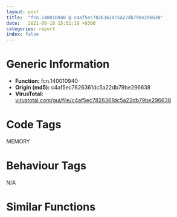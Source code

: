 ```yaml
---
layout: post
title:  "fcn.140010940 @ c4af5ec7826361dc5a22db79be296638"
date:   2021-09-10 15:52:19 +0300
categories: report
index: false
---
```


# Generic Information
- **Function:** fcn.140010940
- **Origin (md5):** c4af5ec7826361dc5a22db79be296638
- **VirusTotal:** [virustotal.com/gui/file/c4af5ec7826361dc5a22db79be296638][virustotal_ref]

# Code Tags
<span class="tag" id="MEMORY">MEMORY</span>


# Behaviour Tags
<span class="bhv-tag" id="na">N/A</span>

# Similar Functions
<script type="text/javascript" src="https://www.gstatic.com/charts/loader.js"></script>
<script type="text/javascript">

    google.charts.load('current', {'packages':['corechart']});
    google.charts.setOnLoadCallback(drawChart);

    function drawChart() {
    var data = new google.visualization.DataTable();
        data.addColumn('number', 'X');
        data.addColumn('number', 'Y');
        data.addColumn({type: 'string', role: 'tooltip', 'p': {'html': true}});
        data.addColumn({'type': 'string', 'role': 'style'});
        
        data.addRows([
    [84.51934051513672, -7.921032905578613, '<b><a href="/report/fcn.140010940@c4af5ec7826361dc5a22db79be296638">fcn.140010940</a><br>@c4af5ec7826361dc5a22db79be296638</b><br>mov qword[rsp+8], rbx<br>mov qword[rsp+0x10], rbp<br>mov qword[rsp+0x18], rsi<br>push rdi<br>push r12<br>push r13<br>push r14<br>push r15<br>sub rsp, 0x20<br>mov r15, qword[rsp+0x70]<br>mov r14, rcx<br>xor edi, edi<br>mov rcx, qword[r15]<br>mov r12, r9<br>mov r13d, r8d<br>mov rsi, rdx<br>mov ebx, edi<br>call fcn.140010b04<br>test rsi, rsi<br>jle 0x1400109fc<br>mov rcx, qword[0x14001e444]<br>mov rbp, r14<br>xor edx, edx<br>imul rbp, rsi<br>lea r8, [rbp+0x30]<br>call qword[sym.imp.KERNEL32.dll_HeapAlloc]<br>mov rbx, rax<br>test rax, rax<br>je 0x1400109fc<br>add rbx, 0x30<br>mov r8, rbp<br>xor edx, edx<br>mov rcx, rbx<br>mov qword[rax+8], r14<br>mov qword[rax+0x20], rsi<br>mov dword[rax+0x28], r13d<br>mov qword[rax+0x10], r12<br>mov qword[rax+0x18], r15<br>mov dword[rax], 1<br>call sub.msvcrt.dll_memset<br>mov rcx, r12<br>mov qword[r15], rbx<br>call fcn.1400150e0<br>test rax, rax<br>je 0x1400109fc<br>test rsi, rsi<br>jle 0x1400109fc<br>mov eax, edi<br>imul rax, r14<br>mov rdx, r12<br>lea rcx, [rbx+rax]<br>call fcn.14001561c<br>inc edi<br>movsxd rax, edi<br>cmp rax, rsi<br>jl 0x1400109e2<br>mov rbp, qword[rsp+0x58]<br>mov rsi, qword[rsp+0x60]<br>mov rax, rbx<br>mov rbx, qword[rsp+0x50]<br>add rsp, 0x20<br>pop r15<br>pop r14<br>pop r13<br>pop r12<br>pop rdi<br>ret <br><eoc> ', 'point { fill-color: #e0440e; }'],
[-7.6567912101745605, 46.90392303466797, '<b><a href="/report/fcn.14000ac34@c4af5ec7826361dc5a22db79be296638">fcn.14000ac34</a><br>@c4af5ec7826361dc5a22db79be296638</b><br>mov qword[rsp+8], rbx<br>mov qword[rsp+0x10], rbp<br>mov qword[rsp+0x18], rsi<br>push rdi<br>sub rsp, 0x20<br>mov edx, ecx<br>mov edi, 0x104<br>mov ecx, edi<br>call fcn.1400112e0<br>mov rcx, qword[0x14001e44c]<br>mov r8d, edi<br>mov rdx, rax<br>mov rsi, rax<br>call qword[sym.imp.KERNEL32.dll_GetModuleFileNameW]<br>lea rdx, str._<br>mov rcx, rsi<br>mov ebx, eax<br>call sub.msvcrt.dll_wcscmp<br>xor ebp, ebp<br>test eax, eax<br>jne 0x14000ac98<br>add ebx, 0xfffffffc<br>lea rdx, [rsi+8]<br>mov rcx, rsi<br>movsxd r8, ebx<br>add r8, r8<br>call sub.msvcrt.dll_memmove<br>sub edi, ebx<br>mov ecx, edi<br>call fcn.1400114b0<br>movsxd rax, ebx<br>mov rbx, qword[rsp+0x30]<br>mov word[rsi+rax*2], bp<br>mov rbp, qword[rsp+0x38]<br>mov rsi, qword[rsp+0x40]<br>add rsp, 0x20<br>pop rdi<br>ret <br><eoc> ', 'null'],
[-22.2775821685791, -17.747440338134766, '<b><a href="/report/fcn.14000d1a0@c4af5ec7826361dc5a22db79be296638">fcn.14000d1a0</a><br>@c4af5ec7826361dc5a22db79be296638</b><br>mov qword[rsp+8], rbx<br>mov qword[rsp+0x18], rsi<br>push rdi<br>sub rsp, 0x30<br>xor ebx, ebx<br>mov edi, r8d<br>mov rsi, rdx<br>mov dword[rsp+0x48], ebx<br>test rdx, rdx<br>je 0x14000d218<br>test r8d, r8d<br>je 0x14000d218<br>mov rdx, rcx<br>mov rcx, qword[0x14001f2f0]<br>call fcn.14000fe58<br>test rax, rax<br>je 0x14000d214<br>mov r8d, edi<br>mov rdx, rsi<br>cmp qword[rax+8], rbx<br>je 0x14000d201<br>mov rcx, rax<br>call fcn.14000d230<br>mov ebx, eax<br>cdqe <br>mov rbx, qword[rsp+0x40]<br>mov rsi, qword[rsp+0x50]<br>add rsp, 0x30<br>pop rdi<br>ret <br>mov rcx, qword[rax]<br>lea r9, [rsp+0x48]<br>mov qword[rsp+0x20], rbx<br>call qword[sym.imp.KERNEL32.dll_WriteFile]<br>mov ebx, dword[rsp+0x48]<br>mov rsi, qword[rsp+0x50]<br>movsxd rax, ebx<br>mov rbx, qword[rsp+0x40]<br>add rsp, 0x30<br>pop rdi<br>ret <br><eoc> ', 'null'],
[58.3478889465332, 52.976165771484375, '<b><a href="/report/fcn.14000a1a4@c4af5ec7826361dc5a22db79be296638">fcn.14000a1a4</a><br>@c4af5ec7826361dc5a22db79be296638</b><br>mov rax, rsp<br>mov qword[rax+8], rbx<br>mov qword[rax+0x10], rsi<br>mov qword[rax+0x18], rdi<br>push rbp<br>push r12<br>push r13<br>push r14<br>push r15<br>lea rbp, [rax-0x198]<br>sub rsp, 0x270<br>xor r13d, r13d<br>mov r12d, r8d<br>mov rsi, rdx<br>cmp dword[0x14001e5bc], r13d<br>mov r15, rcx<br>jne 0x14000a1f1<br>xor ecx, ecx<br>mov dword[0x14001e5bc], 1<br>call qword[sym.imp.OLE32.DLL_CoInitialize]<br>xor edx, edx<br>lea rcx, [rsp+0x20]<br>lea r8d, [rdx+0x40]<br>call sub.msvcrt.dll_memset<br>lea rcx, [str.SHELL32.DLL]<br>mov ebx, r13d<br>call qword[sym.imp.KERNEL32.dll_LoadLibraryW]<br>mov edi, 0x104<br>mov r14, rax<br>test rax, rax<br>je 0x14000a332<br>lea rdx, str.SHBrowseForFolderW<br>mov rcx, rax<br>call qword[sym.imp.KERNEL32.dll_GetProcAddress]<br>lea rdx, [str.SHGetPathFromIDListW]<br>mov rcx, r14<br>mov r13, rax<br>call qword[sym.imp.KERNEL32.dll_GetProcAddress]<br>lea rdx, [0x1400175f4]<br>test rsi, rsi<br>lea r8d, [rdi-1]<br>lea rcx, [rsp+0x60]<br>cmovne rdx, rsi<br>mov qword[rbp+0x1b8], rax<br>call sub.msvcrt.dll_wcsncpy<br>lea rcx, [rsp+0x60]<br>xor esi, esi<br>mov word[rbp+0x166], si<br>call sub.msvcrt.dll_wcslen<br>lea ecx, [rsi+0x5c]<br>cmp eax, 3<br>jle 0x14000a291<br>cdqe <br>cmp word[rsp+rax*2+0x5e], cx<br>jne 0x14000a291<br>mov word[rsp+rax*2+0x5e], si<br>mov qword[rsp+0x38], r15<br>call fcn.14000a9cc<br>mov ecx, 1<br>mov qword[rsp+0x20], rax<br>lea rax, [0x14000a148]<br>mov dword[rsp+0x40], 0x50<br>mov qword[rsp+0x48], rax<br>lea rax, [rsp+0x60]<br>mov qword[rsp+0x50], rax<br>call fcn.14000aab4<br>lea rcx, [rsp+0x20]<br>call r13<br>xor ecx, ecx<br>mov r15, rax<br>call fcn.14000aab4<br>xor r13d, r13d<br>test r15, r15<br>je 0x14000a325<br>mov edx, r12d<br>mov ecx, edi<br>call fcn.1400112e0<br>mov rcx, r15<br>mov rdx, rax<br>mov rsi, rax<br>mov word[rax], r13w<br>call qword[rbp+0x1b8]<br>mov rcx, r15<br>call qword[sym.imp.OLE32.DLL_CoTaskMemFree]<br>mov rcx, rsi<br>call sub.msvcrt.dll_wcslen<br>lea ecx, [r13+0x5c]<br>mov rbx, rax<br>cdqe <br>cmp word[rsi+rax*2-2], cx<br>je 0x14000a325<br>mov dword[rsi+rax*2], ecx<br>inc ebx<br>mov rcx, r14<br>call qword[sym.imp.KERNEL32.dll_FreeLibrary]<br>test ebx, ebx<br>jne 0x14000a340<br>mov edx, r12d<br>mov ecx, edi<br>call fcn.1400112e0<br>mov word[rax], r13w<br>sub edi, ebx<br>mov ecx, edi<br>call fcn.1400114b0<br>lea r11, [rsp+0x270]<br>mov rbx, qword[r11+0x30]<br>mov rsi, qword[r11+0x38]<br>mov rdi, qword[r11+0x40]<br>mov rsp, r11<br>pop r15<br>pop r14<br>pop r13<br>pop r12<br>pop rbp<br>ret <br><eoc> ', 'null'],
[29.524269104003906, 4.516275405883789, '<b><a href="/report/fcn.14000cc10@c4af5ec7826361dc5a22db79be296638">fcn.14000cc10</a><br>@c4af5ec7826361dc5a22db79be296638</b><br>mov qword[rsp+0x10], rbx<br>mov qword[rsp+0x18], rsi<br>mov qword[rsp+0x20], rdi<br>push r14<br>sub rsp, 0x40<br>mov r14, rdx<br>mov rsi, rcx<br>mov rdx, rcx<br>mov rcx, qword[0x14001f2f0]<br>xor ebx, ebx<br>call fcn.14000feb8<br>mov rdi, rax<br>test rax, rax<br>je 0x14000cd3c<br>mov qword[rsp+0x30], rbx<br>xor r9d, r9d<br>xor r8d, r8d<br>mov edx, 0xc0000000<br>mov rcx, r14<br>mov dword[rsp+0x28], 0x80<br>mov dword[rsp+0x20], 2<br>mov qword[rsp+0x50], rbp<br>call qword[sym.imp.KERNEL32.dll_CreateFileW]<br>mov rbp, rax<br>cmp rax, 0xffffffffffffffff<br>jne 0x14000ccad<br>mov qword[rsp+0x30], rbx<br>xor r9d, r9d<br>xor r8d, r8d<br>mov edx, 0x40000000<br>mov rcx, r14<br>mov dword[rsp+0x28], ebx<br>mov dword[rsp+0x20], 5<br>call qword[sym.imp.KERNEL32.dll_CreateFileW]<br>mov rbp, rax<br>cmp rax, 0xffffffffffffffff<br>je 0x14000cd07<br>test rbp, rbp<br>je 0x14000cd07<br>movsxd rax, dword[0x14001d180]<br>test eax, eax<br>je 0x14000ccd5<br>mov rcx, qword[0x14001e444]<br>mov r8, rax<br>xor edx, edx<br>call qword[sym.imp.KERNEL32.dll_HeapAlloc]<br>mov qword[rdi+8], rax<br>jmp 0x14000ccd9<br>mov qword[rdi+8], rbx<br>cmp rsi, 0xffffffffffffffff<br>mov qword[rdi], rbp<br>mov eax, dword[0x14001d180]<br>mov dword[rdi+0x14], ebx<br>mov rbx, rbp<br>mov dword[rdi+0x1c], 1<br>cmove rbx, rdi<br>mov dword[rdi+0x10], eax<br>mov qword[rdi+0x20], 2<br>test rbx, rbx<br>jne 0x14000cd1e<br>mov rcx, qword[0x14001f2f0]<br>cmp rsi, 0xffffffffffffffff<br>cmove rsi, rdi<br>mov rdx, rsi<br>call fcn.14000fdec<br>mov rbp, qword[rsp+0x50]<br>mov rax, rbx<br>mov rbx, qword[rsp+0x58]<br>mov rsi, qword[rsp+0x60]<br>mov rdi, qword[rsp+0x68]<br>add rsp, 0x40<br>pop r14<br>ret <br>mov rax, rbx<br>jmp 0x14000cd26<br><eoc> ', 'null'],
[34.691261291503906, -51.62955856323242, '<b><a href="/report/fcn.14000b848@c4af5ec7826361dc5a22db79be296638">fcn.14000b848</a><br>@c4af5ec7826361dc5a22db79be296638</b><br>mov qword[rsp+8], rbx<br>mov qword[rsp+0x10], rbp<br>mov qword[rsp+0x18], rsi<br>push rdi<br>push r14<br>push r15<br>sub rsp, 0x20<br>mov r14, rcx<br>mov rcx, qword[r9]<br>mov rsi, r9<br>mov rbp, r8<br>mov r15d, edx<br>call fcn.14000b9a0<br>mov rcx, qword[0x14001e444]<br>xor edx, edx<br>lea r8d, [rdx+0x60]<br>call qword[sym.imp.KERNEL32.dll_HeapAlloc]<br>mov rdi, rax<br>test rax, rax<br>je 0x14000b950<br>mov ebx, dword[rsp+0x60]<br>mov rcx, qword[0x14001e444]<br>mov eax, 1<br>test ebx, ebx<br>lea edx, [rax+7]<br>cmovle ebx, eax<br>movsxd r8, ebx<br>shl r8, 3<br>call qword[sym.imp.KERNEL32.dll_HeapAlloc]<br>mov qword[rdi+8], rax<br>test rax, rax<br>je 0x14000b93c<br>and qword[rdi], 0<br>and dword[rdi+0x40], 0<br>and dword[rdi+0x44], 0<br>and qword[rdi+0x50], 0<br>mov rcx, rbp<br>mov dword[rdi+0x3c], ebx<br>mov qword[rdi+0x30], r14<br>mov dword[rdi+0x38], r15d<br>mov qword[rdi+0x20], rbp<br>mov qword[rdi+0x48], rsi<br>call fcn.1400150e0<br>test rax, rax<br>je 0x14000b8f6<br>or dword[rdi+0x44], 2<br>mov edx, 0x10<br>lea rcx, [r14+0x10]<br>mov r8d, 0x10000<br>lea r9d, [rdx-0xc]<br>call fcn.14001040c<br>lea r8, [r14+0x10]<br>mov edx, 8<br>mov qword[rdi+0x58], rax<br>mov rcx, qword[0x14001e444]<br>call qword[sym.imp.KERNEL32.dll_HeapAlloc]<br>lea rcx, [0x1400175f4]<br>mov qword[rdi+0x18], rax<br>mov qword[rax+8], rcx<br>mov qword[rsi], rdi<br>jmp 0x14000b950<br>mov rcx, qword[0x14001e444]<br>mov r8, rdi<br>xor edx, edx<br>call qword[sym.imp.KERNEL32.dll_HeapFree]<br>xor edi, edi<br>mov rbx, qword[rsp+0x40]<br>mov rbp, qword[rsp+0x48]<br>mov rsi, qword[rsp+0x50]<br>mov rax, rdi<br>add rsp, 0x20<br>pop r15<br>pop r14<br>pop rdi<br>ret <br><eoc> ', 'null'],

        ]);

    var options = {
        title: 'Similarity Plot',
        legend: 'none',
        colors: ['#dedbd9', '#e6693e', '#ec8f6e', '#f3b49f', '#f6c7b6'],
        tooltip: {isHtml: true, trigger: 'both'},
        explorer: {
        actions: ["dragToZoom", "rightClickToReset"],
        },
        chartArea: {
        width: '80%',
        height: '80%'
        },
        width: '100%',
        height: '100%'
    };

    var chart = new google.visualization.ScatterChart(document.getElementById('chart_div'));

    chart.draw(data, options);
    }
    
</script>


<div id="chart_div" style="width: 100%px; height: 100%;"></div>

# Disassembled Code
{% highlight nasm %}

mov qword[rsp+8], rbx
mov qword[rsp+0x10], rbp
mov qword[rsp+0x18], rsi
push rdi
push r12
push r13
push r14
push r15
sub rsp, 0x20
mov r15, qword[rsp+0x70]
mov r14, rcx
xor edi, edi
mov rcx, qword[r15]
mov r12, r9
mov r13d, r8d
mov rsi, rdx
mov ebx, edi
call fcn.140010b04
test rsi, rsi
jle 0x1400109fc
mov rcx, qword[0x14001e444]
mov rbp, r14
xor edx, edx
imul rbp, rsi
lea r8, [rbp+0x30]
call qword[sym.imp.KERNEL32.dll_HeapAlloc]
mov rbx, rax
test rax, rax
je 0x1400109fc
add rbx, 0x30
mov r8, rbp
xor edx, edx
mov rcx, rbx
mov qword[rax+8], r14
mov qword[rax+0x20], rsi
mov dword[rax+0x28], r13d
mov qword[rax+0x10], r12
mov qword[rax+0x18], r15
mov dword[rax], 1
call sub.msvcrt.dll_memset
mov rcx, r12
mov qword[r15], rbx
call fcn.1400150e0
test rax, rax
je 0x1400109fc
test rsi, rsi
jle 0x1400109fc
mov eax, edi
imul rax, r14
mov rdx, r12
lea rcx, [rbx+rax]
call fcn.14001561c
inc edi
movsxd rax, edi
cmp rax, rsi
jl 0x1400109e2
mov rbp, qword[rsp+0x58]
mov rsi, qword[rsp+0x60]
mov rax, rbx
mov rbx, qword[rsp+0x50]
add rsp, 0x20
pop r15
pop r14
pop r13
pop r12
pop rdi
ret

{% endhighlight %}

[virustotal_ref]: https://www.virustotal.com/gui/file/c4af5ec7826361dc5a22db79be296638